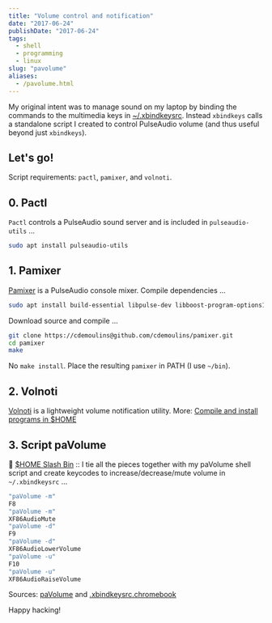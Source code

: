 ```yaml
---
title: "Volume control and notification"
date: "2017-06-24"
publishDate: "2017-06-24"
tags:
  - shell
  - programming
  - linux
slug: "pavolume"
aliases:
  - /pavolume.html
---
```


My original intent was to manage sound on my laptop by binding the commands to the multimedia keys in [~/.xbindkeysrc](http://www.circuidipity.com/xbindkeysrc). Instead `xbindkeys` calls a standalone script I created to control PulseAudio volume (and thus useful beyond just `xbindkeys`).

## Let's go!

Script requirements: `pactl`, `pamixer`, and `volnoti`.

## 0. Pactl

`Pactl` controls a PulseAudio sound server and is included in `pulseaudio-utils` ...

```bash
sudo apt install pulseaudio-utils
```

## 1. Pamixer

[Pamixer](https://github.com/cdemoulins/pamixer) is a PulseAudio console mixer. Compile dependencies ...

```bash
sudo apt install build-essential libpulse-dev libboost-program-options1.62.0:amd64 libboost-program-options-dev
```

Download source and compile ...

```bash
git clone https://cdemoulins@github.com/cdemoulins/pamixer.git
cd pamixer
make
```

No `make install`. Place the resulting `pamixer` in PATH (I use `~/bin`).

## 2. Volnoti

[Volnoti](https://github.com/davidbrazdil/volnoti) is a lightweight volume notification utility. More: [Compile and install programs in $HOME](http://www.circuidipity.com/compile-install-homedir)

## 3. Script paVolume

:penguin: [$HOME Slash Bin](http://www.circuidipity.com/homebin/) :: I tie all the pieces together with my paVolume shell script and create keycodes to increase/decrease/mute volume in `~/.xbindkeysrc` ...

```bash
"paVolume -m"
F8
"paVolume -m"
XF86AudioMute
"paVolume -d"
F9
"paVolume -d"
XF86AudioLowerVolume
"paVolume -u"
F10
"paVolume -u"
XF86AudioRaiseVolume
```

Sources: [paVolume](https://github.com/vonbrownie/homebin/blob/master/paVolume) and [.xbindkeysrc.chromebook](https://github.com/vonbrownie/dotfiles/blob/master/.xbindkeysrc.chromebook)

Happy hacking!
